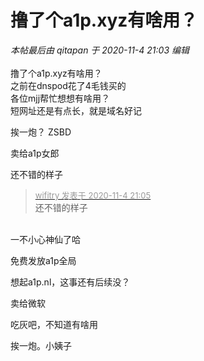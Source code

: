 # 撸了个a1p.xyz有啥用？


<i class="pstatus"> 本帖最后由 qitapan 于 2020-11-4 21:03 编辑 </i><br />
<br />
撸了个a1p.xyz有啥用？<br />
之前在dnspod花了4毛钱买的<br />
各位mjj帮忙想想有啥用？<br />
短网址还是有点长，就是域名好记

挨一炮？ ZSBD

卖给a1p女郎

还不错的样子

<div class="quote"><blockquote><font size="2"><a href="https://www.hostloc.com/forum.php?mod=redirect&amp;goto=findpost&amp;pid=9403568&amp;ptid=762497" target="_blank"><font color="#999999">wifitry 发表于 2020-11-4 21:05</font></a></font><br />
还不错的样子</blockquote></div><br />
一不小心神仙了哈

免费发放a1p全局

想起a1p.nl，这事还有后续没？

卖给微软<img id="aimg_cy7T3" onclick="zoom(this, this.src, 0, 0, 0)" class="zoom" src="https://cdn.jsdelivr.net/gh/hishis/forum-master/public/images/patch.gif" onmouseover="img_onmouseoverfunc(this)" onload="thumbImg(this)" border="0" alt="" />

吃灰吧，不知道有啥用

挨一炮。小姨子
